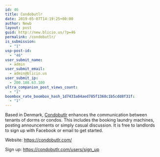 ```yaml
---
id: 46
title: Condobutlr
date: 2019-05-07T14:19:25+00:00
author: Newb
layout: post
guid: http://new.blicio.us/?p=46
permalink: /condobutlr/
is_submission:
  - "1"
usp-post-id:
  - "46"
user_submit_name:
  - admin
user_submit_email:
  - admin@blicio.us
user_submit_ip:
  - 200.108.63.100
ultra_companion_post_views_count:
  - "1"
boombox_rate_boombox_hash_1d7433a04aed785f1368c1b5cdd8f31f:
  - "1"
---
```

Based in Denmark, [Condobutlr](https://condobutlr.com/) enhances the communication between tenants of dorms or condos. This includes the booking laundry machines, posting announcements or simply casual discussion. It is free to landlords to sign up with Facebook or email to get started.

Website: <https://condobutlr.com/>

Sign up: <https://condobutlr.com/users/sign_up>

&nbsp;

&nbsp;

&nbsp;